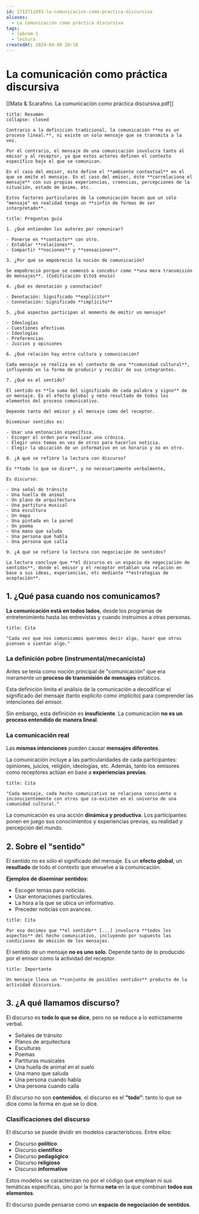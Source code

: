 ```yaml
---
id: 1712711893-la-comunicacion-como-practica-discursiva
aliases:
  - La comunicación como práctica discursiva
tags:
  - labcom-1
  - lectura
createdAt: 2024-04-09 20:18
---
```


# La comunicación como práctica discursiva

[[Mata & Scarafino. La comunicación como práctica discursiva.pdf]]

```ad-summary
title: Resumen
collapse: closed

Contrario a la definición tradicional, la comunicación **no es un proceso lineal.**, ni existe un solo mensaje que se transmita a la vez.

Por el contrario, el mensaje de una comunicación involucra tanto al emisor y al receptor, ya que estos actores definen el contexto específico bajo el que se comunican.

En el caso del emisor, éste define el **ambiente contextual** en el que se emite el mensaje. En el caso del emisor, éste **correlaciona el mensaje** con sus propias experiencias, creencias, percepciones de la situación, estado de ánimo, etc.

Estos factores particulares de la comunicación hacen que un sólo "mensaje" en realidad tenga un **sinfín de formas de ser interpretado**.

```

```ad-exercise
title: Preguntas guía

1. ¿Qué entienden los autores por comunicar?

- Ponerse en **contacto** con otro.
- Entablar **relaciones**.
- Compartir **nociones** y **sensaciones**.

3. ¿Por qué se empobreció la noción de comunicación?

Se empobreció porque se comenzó a concebir como **una mera transmisión de mensajes**. (Codificación $\to$ envío)

4. ¿Qué es denotación y connotación?

- Denotación: Significado **explícito**
- Connotación: Significado **implícito**

5. ¿Qué aspectos participan al momento de emitir un mensaje?

- Ideologías 
- Cuestiones afectivas
- Ideologías
- Preferencias
- Juicios y opiniones

6. ¿Qué relación hay entre cultura y comunicación?

Cada mensaje se realiza en el contexto de una **comunidad cultural**, influyendo en la forma de producir y recibir de sus integrantes.

7. ¿Qué es el sentido?

El sentido es **la suma del significado de cada palabra y signo** de un mensaje. Es el efecto global y neto resultado de todos los elementos del proceso comunicativo.

Depende tanto del emisor y el mensaje como del receptor.

Diseminar sentidos es:

- Usar una entonación específica.
- Escoger el orden para realizar una crónica.
- Elegir unos temas en vez de otros para hacerlos noticia.
- Elegir la ubicación de un informativo en un horario y no en otro.

8. ¿A qué se refiere la lectura con discurso?

Es **todo lo que se dice**, y no necesariamente verbalmente,

Es discurso:

- Una señal de tránsito
- Una huella de animal
- Un plano de arquitectura
- Una partitura musical
- Una escultura
- Un mapa
- Una pintada en la pared
- Un poema
- Una mano que saluda
- Una persona que habla
- Una persona que calla

9. ¿A qué se refiere la lectura con negociación de sentidos?

La lectura concluye que **el discurso es un espacio de negociación de sentidos**, donde el emisor y el receptor entablan una relación en base a sus ideas, experiencias, etc mediante **estrategias de aceptación**.

```

## 1. ¿Qué pasa cuando nos comunicamos?

**La comunicación está en todos lados**, desde los programas de entretenimiento hasta las entrevistas y cuando instruimos a otras personas.

```ad-quote
title: Cita

"Cada vez que nos comunicamos queremos decir algo, hacer que otros piensen o sientan algo."

```

### La definición pobre (instrumental/mecanicista)

Antes se tenía como noción principal de "comunicación" que era meramente un **proceso de transmisión de mensajes** estáticos.

Esta definición limita el análisis de la comunicación a decodificar el significado del mensaje (tanto explícito como implícito) para comprender las intenciones del emisor.

Sin embargo, esta definición es **insuficiente**. La comunicación **no es un proceso entendido de manera lineal**.

### La comunicación real

Las **mismas intenciones** pueden causar **mensajes diferentes**.

La comunicación incluye a las particularidades de cada participantes: opiniones, juicios, religión, ideologías, etc. Además, tanto los emisores como receptores actúan en base a **experiencias previas**.

```ad-quote
title: Cita

"Cada mensaje, cada hecho comunicativo se relaciona consciente o inconscientemente con otros que co-existen en el universo de una comunidad cultural."

```

La comunicación es una acción **dinámica y productiva**. Los participantes ponen en juego sus conocimientos y experiencias previas, su realidad y percepción del mundo.

## 2. Sobre el "sentido"

El sentido no es sólo el significado del mensaje. Es un **efecto global**, un **resultado** de todo el contexto que envuelve a la comunicación.

**Ejemplos de diseminar sentidos:**

- Escoger temas para noticias.
- Usar entonaciones particulares.
- La hora a la que se ubica un informativo.
- Preceder noticias con avances.

```ad-quote
title: Cita

Por eso decimos que **el sentido** [...] involucra **todos los aspectos** del hecho comunicativo, incluyendo por supuesto las condiciones de emisión de los mensajes.

```

El sentido de un mensaje **no es uno solo**. Depende tanto de lo producido por el emisor como la actividad del receptor.

```ad-important
title: Importante

Un mensaje lleva un **conjunto de posibles sentidos** producto de la actividad discursiva.

```

## 3. ¿A qué llamamos discurso?

El discurso es **todo lo que se dice**, pero no se reduce a lo estrictamente verbal.

- Señales de tránsito
- Planos de arquitectura
- Esculturas
- Poemas
- Partituras musicales
- Una huella de animal en el suelo
- Una mano que saluda
- Una persona cuando habla
- Una persona cuando calla

El discurso no son **contenidos**, el discurso es el **"todo"**: tanto lo que se dice como la forma en que se lo dice.

### Clasificaciones del discurso

El discurso se puede dividir en modelos característicos. Entre ellos:

- Discurso **político**
- Discurso **científico**
- Discurso **pedagógico**
- Discurso **religioso**
- Discurso **informativo**

Estos modelos se caracterizan no por el código que emplean ni sus temáticas específicas, sino por la forma **neta** en la que combinan **todos sus elementos**.

El discurso puede pensarse como un **espacio de negociación de sentidos**.
